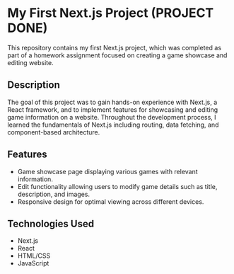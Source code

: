 # My First Next.js Project (PROJECT DONE)

This repository contains my first Next.js project, which was completed as part of a homework assignment focused on creating a game showcase and editing website.

## Description

The goal of this project was to gain hands-on experience with Next.js, a React framework, and to implement features for showcasing and editing game information on a website. Throughout the development process, I learned the fundamentals of Next.js including routing, data fetching, and component-based architecture.

## Features

- Game showcase page displaying various games with relevant information.
- Edit functionality allowing users to modify game details such as title, description, and images.
- Responsive design for optimal viewing across different devices.

## Technologies Used

- Next.js
- React
- HTML/CSS
- JavaScript



